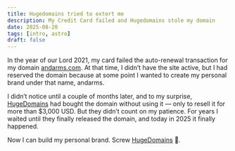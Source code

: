 ```yaml
---
title: Hugedomains tried to extort me
description: My Credit Card failed and Hugedomains stole my domain
date: 2025-08-20
tags: [intro, astro]
draft: false
---
```


In the year of our Lord 2021, my card failed the auto-renewal transaction for my domain [andarms.com](https://andarms.com/). At that time, I didn’t have the site active, but I had reserved the domain because at some point I wanted to create my personal brand under that name, andarms.

I didn’t notice until a couple of months later, and to my surprise, [HugeDomains](https://www.hugedomains.com/) had bought the domain without using it — only to resell it for more than $3,000 USD. But they didn’t count on my patience. For years I waited until they finally released the domain, and today in 2025 it finally happened.

Now I can build my personal brand. Screw [HugeDomains](https://www.hugedomains.com/) 🖕.
